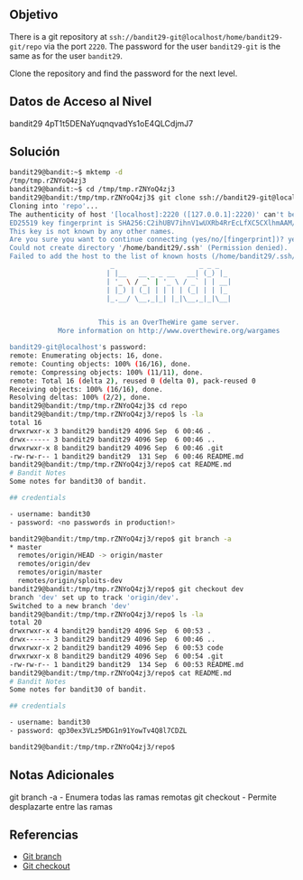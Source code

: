 ## Objetivo
There is a git repository at `ssh://bandit29-git@localhost/home/bandit29-git/repo` via the port `2220`. The password for the user `bandit29-git` is the same as for the user `bandit29`.

Clone the repository and find the password for the next level.

## Datos de Acceso al Nivel
bandit29
4pT1t5DENaYuqnqvadYs1oE4QLCdjmJ7
## Solución
```bash
bandit29@bandit:~$ mktemp -d
/tmp/tmp.rZNYoQ4zj3
bandit29@bandit:~$ cd /tmp/tmp.rZNYoQ4zj3
bandit29@bandit:/tmp/tmp.rZNYoQ4zj3$ git clone ssh://bandit29-git@localhost:2220/home/bandit29-git/repo
Cloning into 'repo'...
The authenticity of host '[localhost]:2220 ([127.0.0.1]:2220)' can't be established.
ED25519 key fingerprint is SHA256:C2ihUBV7ihnV1wUXRb4RrEcLfXC5CXlhmAAM/urerLY.
This key is not known by any other names.
Are you sure you want to continue connecting (yes/no/[fingerprint])? yes
Could not create directory '/home/bandit29/.ssh' (Permission denied).
Failed to add the host to the list of known hosts (/home/bandit29/.ssh/known_hosts).
                         _                     _ _ _
                        | |__   __ _ _ __   __| (_) |_
                        | '_ \ / _` | '_ \ / _` | | __|
                        | |_) | (_| | | | | (_| | | |_
                        |_.__/ \__,_|_| |_|\__,_|_|\__|


                      This is an OverTheWire game server.
            More information on http://www.overthewire.org/wargames

bandit29-git@localhost's password:
remote: Enumerating objects: 16, done.
remote: Counting objects: 100% (16/16), done.
remote: Compressing objects: 100% (11/11), done.
remote: Total 16 (delta 2), reused 0 (delta 0), pack-reused 0
Receiving objects: 100% (16/16), done.
Resolving deltas: 100% (2/2), done.
bandit29@bandit:/tmp/tmp.rZNYoQ4zj3$ cd repo
bandit29@bandit:/tmp/tmp.rZNYoQ4zj3/repo$ ls -la
total 16
drwxrwxr-x 3 bandit29 bandit29 4096 Sep  6 00:46 .
drwx------ 3 bandit29 bandit29 4096 Sep  6 00:46 ..
drwxrwxr-x 8 bandit29 bandit29 4096 Sep  6 00:46 .git
-rw-rw-r-- 1 bandit29 bandit29  131 Sep  6 00:46 README.md
bandit29@bandit:/tmp/tmp.rZNYoQ4zj3/repo$ cat README.md
# Bandit Notes
Some notes for bandit30 of bandit.

## credentials

- username: bandit30
- password: <no passwords in production!>

bandit29@bandit:/tmp/tmp.rZNYoQ4zj3/repo$ git branch -a
* master
  remotes/origin/HEAD -> origin/master
  remotes/origin/dev
  remotes/origin/master
  remotes/origin/sploits-dev
bandit29@bandit:/tmp/tmp.rZNYoQ4zj3/repo$ git checkout dev
branch 'dev' set up to track 'origin/dev'.
Switched to a new branch 'dev'
bandit29@bandit:/tmp/tmp.rZNYoQ4zj3/repo$ ls -la
total 20
drwxrwxr-x 4 bandit29 bandit29 4096 Sep  6 00:53 .
drwx------ 3 bandit29 bandit29 4096 Sep  6 00:46 ..
drwxrwxr-x 2 bandit29 bandit29 4096 Sep  6 00:53 code
drwxrwxr-x 8 bandit29 bandit29 4096 Sep  6 00:54 .git
-rw-rw-r-- 1 bandit29 bandit29  134 Sep  6 00:53 README.md
bandit29@bandit:/tmp/tmp.rZNYoQ4zj3/repo$ cat README.md
# Bandit Notes
Some notes for bandit30 of bandit.

## credentials

- username: bandit30
- password: qp30ex3VLz5MDG1n91YowTv4Q8l7CDZL

bandit29@bandit:/tmp/tmp.rZNYoQ4zj3/repo$
```
## Notas Adicionales
git branch -a - Enumera todas las ramas remotas
git checkout - Permite desplazarte entre las ramas

## Referencias
- [Git branch](https://www.atlassian.com/es/git/tutorials/using-branches)
- [Git checkout](https://www.atlassian.com/es/git/tutorials/using-branches/git-checkout)